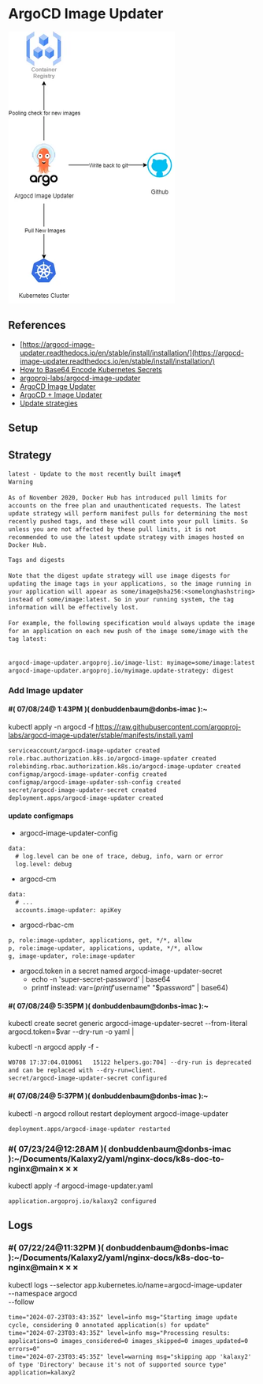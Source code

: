 # ArgoCD Image Updater

![alt text](image.png)

## References

 - [https://argocd-image-updater.readthedocs.io/en/stable/install/installation/](https://argocd-image-updater.readthedocs.io/en/stable/install/installation/)
 - [How to Base64 Encode Kubernetes Secrets](https://www.cloudytuts.com/tutorials/kubernetes/how-to-base64-encode-kubernetes-secrets/)
 - [argoproj-labs/argocd-image-updater](https://github.com/argoproj-labs/argocd-image-updater/tree/master/config)
 - [ArgoCD Image Updater](https://medium.com/@topahadzi/argocd-image-updater-c169697b2072)
 - [ArgoCD + Image Updater](https://medium.com/@jerome.decoster/argocd-image-updater-56cd94651393)
 - [Update strategies](https://argocd-image-updater.readthedocs.io/en/stable/basics/update-strategies/)

## Setup

## Strategy

```
latest - Update to the most recently built image¶
Warning

As of November 2020, Docker Hub has introduced pull limits for accounts on the free plan and unauthenticated requests. The latest update strategy will perform manifest pulls for determining the most recently pushed tags, and these will count into your pull limits. So unless you are not affected by these pull limits, it is not recommended to use the latest update strategy with images hosted on Docker Hub.
```

```
Tags and digests

Note that the digest update strategy will use image digests for updating the image tags in your applications, so the image running in your application will appear as some/image@sha256:<somelonghashstring> instead of some/image:latest. So in your running system, the tag information will be effectively lost.

For example, the following specification would always update the image for an application on each new push of the image some/image with the tag latest:


argocd-image-updater.argoproj.io/image-list: myimage=some/image:latest
argocd-image-updater.argoproj.io/myimage.update-strategy: digest
```

### Add Image updater
#### #( 07/08/24@ 1:43PM )( donbuddenbaum@donbs-imac ):~
   kubectl apply -n argocd -f https://raw.githubusercontent.com/argoproj-labs/argocd-image-updater/stable/manifests/install.yaml

```
serviceaccount/argocd-image-updater created
role.rbac.authorization.k8s.io/argocd-image-updater created
rolebinding.rbac.authorization.k8s.io/argocd-image-updater created
configmap/argocd-image-updater-config created
configmap/argocd-image-updater-ssh-config created
secret/argocd-image-updater-secret created
deployment.apps/argocd-image-updater created
```

#### update configmaps

- argocd-image-updater-config
```
data:
  # log.level can be one of trace, debug, info, warn or error
  log.level: debug
  ```
- argocd-cm
```
data:
  # ...
  accounts.image-updater: apiKey
  ```
- argocd-rbac-cm
```
p, role:image-updater, applications, get, */*, allow
p, role:image-updater, applications, update, */*, allow
g, image-updater, role:image-updater
```
- argocd.token in a secret named argocd-image-updater-secret
    - echo -n 'super-secret-password' | base64
    - printf instead: var=$(printf '%s:%s' "$username" "$password" | base64)


#### #( 07/08/24@ 5:35PM )( donbuddenbaum@donbs-imac ):~
  kubectl create secret generic argocd-image-updater-secret --from-literal argocd.token=$var --dry-run -o yaml |
  
  kubectl -n argocd apply -f -
```
W0708 17:37:04.010061   15122 helpers.go:704] --dry-run is deprecated and can be replaced with --dry-run=client.
secret/argocd-image-updater-secret configured
```

#### #( 07/08/24@ 5:37PM )( donbuddenbaum@donbs-imac ):~
   kubectl -n argocd rollout restart deployment argocd-image-updater

    deployment.apps/argocd-image-updater restarted

### #( 07/23/24@12:28AM )( donbuddenbaum@donbs-imac ):~/Documents/Kalaxy2/yaml/nginx-docs/k8s-doc-to-nginx@main✗✗✗
   kubectl apply -f argocd-image-updater.yaml

    application.argoproj.io/kalaxy2 configured

## Logs

### #( 07/22/24@11:32PM )( donbuddenbaum@donbs-imac ):~/Documents/Kalaxy2/yaml/nginx-docs/k8s-doc-to-nginx@main✗✗✗
   kubectl logs --selector app.kubernetes.io/name=argocd-image-updater \
        --namespace argocd \
        --follow


```
time="2024-07-23T03:43:35Z" level=info msg="Starting image update cycle, considering 0 annotated application(s) for update"
time="2024-07-23T03:43:35Z" level=info msg="Processing results: applications=0 images_considered=0 images_skipped=0 images_updated=0 errors=0"
time="2024-07-23T03:45:35Z" level=warning msg="skipping app 'kalaxy2' of type 'Directory' because it's not of supported source type" application=kalaxy2
